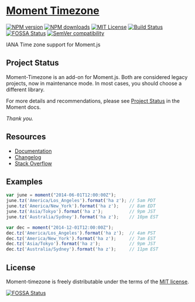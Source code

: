 # [Moment Timezone](http://momentjs.com/timezone/)

[![NPM version][npm-version-image]][npm-url]
[![NPM downloads][npm-downloads-image]][npm-download-url]
[![MIT License][license-image]][license-url]
[![Build Status][travis-image]][travis-url]
[![FOSSA Status][fossa-badge-image]][fossa-badge-url]
[![SemVer compatibility][semver-image]][semver-url]

IANA Time zone support for Moment.js

## Project Status

Moment-Timezone is an add-on for Moment.js.  Both are considered legacy projects, now in maintenance mode.  In most cases, you should choose a different library.

For more details and recommendations, please see [Project Status](https://momentjs.com/docs/#/-project-status/) in the Moment docs.

*Thank you.*

## Resources

- [Documentation](https://momentjs.com/timezone/docs/)
- [Changelog](suimu_blog/myblog/node_modules/moment-timezone/changelog.md)
- [Stack Overflow](https://stackoverflow.com/questions/tagged/moment-timezone)

## Examples

```js
var june = moment("2014-06-01T12:00:00Z");
june.tz('America/Los_Angeles').format('ha z'); // 5am PDT
june.tz('America/New_York').format('ha z');    // 8am EDT
june.tz('Asia/Tokyo').format('ha z');          // 9pm JST
june.tz('Australia/Sydney').format('ha z');    // 10pm EST

var dec = moment("2014-12-01T12:00:00Z");
dec.tz('America/Los_Angeles').format('ha z');  // 4am PST
dec.tz('America/New_York').format('ha z');     // 7am EST
dec.tz('Asia/Tokyo').format('ha z');           // 9pm JST
dec.tz('Australia/Sydney').format('ha z');     // 11pm EST
```

## License

Moment-timezone is freely distributable under the terms of the [MIT license][license-url].

[![FOSSA Status][fossa-large-image]][fossa-large-url]


[license-image]: https://img.shields.io/badge/license-MIT-blue.svg?style=flat
[license-url]: LICENSE

[npm-url]: https://npmjs.org/package/moment-timezone
[npm-version-image]: https://img.shields.io/npm/v/moment-timezone.svg?style=flat

[npm-downloads-image]: https://img.shields.io/npm/dm/moment-timezone.svg?style=flat
[npm-download-url]: https://npmcharts.com/compare/moment-timezone?minimal=true

[travis-url]: https://travis-ci.org/moment/moment-timezone
[travis-image]: https://img.shields.io/travis/moment/moment-timezone/develop.svg?style=flat

[fossa-badge-image]: https://app.fossa.io/api/projects/git%2Bhttps%3A%2F%2Fgithub.com%2Fmoment%2Fmoment-timezone.svg?type=shield
[fossa-badge-url]: https://app.fossa.io/projects/git%2Bhttps%3A%2F%2Fgithub.com%2Fmoment%2Fmoment-timezone?ref=badge_shield

[fossa-large-image]: https://app.fossa.io/api/projects/git%2Bhttps%3A%2F%2Fgithub.com%2Fmoment%2Fmoment-timezone.svg?type=large
[fossa-large-url]: https://app.fossa.io/projects/git%2Bhttps%3A%2F%2Fgithub.com%2Fmoment%2Fmoment-timezone?ref=badge_large

[semver-image]: https://api.dependabot.com/badges/compatibility_score?dependency-name=moment-timezone&package-manager=npm_and_yarn&version-scheme=semver
[semver-url]: https://dependabot.com/compatibility-score.html?dependency-name=moment-timezone&package-manager=npm_and_yarn&version-scheme=semver
